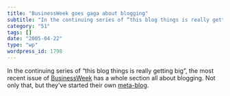 ```yaml
---
title: "BusinessWeek goes gaga about blogging"
subtitle: "In the continuing series of “this blog things is really getting big”, the most recent issue of [Busi..."
category: "51"
tags: []
date: "2005-04-22"
type: "wp"
wordpress_id: 1798
---
```

In the continuing series of “this blog things is really getting big”, the most recent issue of [BusinessWeek](http://businessweek.com/) has a whole section all about blogging. Not only that, but they’ve started their own [meta-blog](http://www.businessweek.com/the_thread/blogspotting/).
